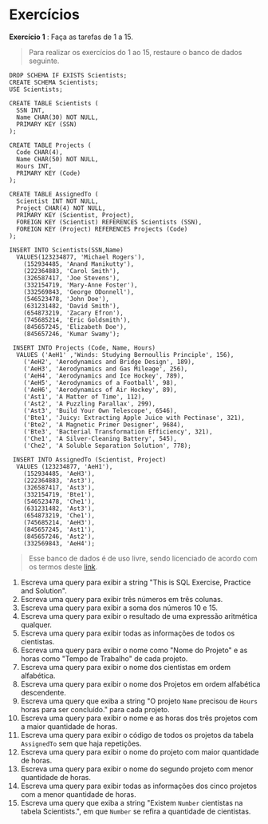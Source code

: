 # Exercícios

**Exercício 1** : Faça as tarefas de 1 a 15.
>Para realizar os exercícios do 1 ao 15, restaure o banco de dados seguinte.
```
DROP SCHEMA IF EXISTS Scientists;
CREATE SCHEMA Scientists;
USE Scientists;

CREATE TABLE Scientists (
  SSN INT,
  Name CHAR(30) NOT NULL,
  PRIMARY KEY (SSN)
);

CREATE TABLE Projects (
  Code CHAR(4),
  Name CHAR(50) NOT NULL,
  Hours INT,
  PRIMARY KEY (Code)
);

CREATE TABLE AssignedTo (
  Scientist INT NOT NULL,
  Project CHAR(4) NOT NULL,
  PRIMARY KEY (Scientist, Project),
  FOREIGN KEY (Scientist) REFERENCES Scientists (SSN),
  FOREIGN KEY (Project) REFERENCES Projects (Code)
);

INSERT INTO Scientists(SSN,Name)
  VALUES(123234877, 'Michael Rogers'),
    (152934485, 'Anand Manikutty'),
    (222364883, 'Carol Smith'),
    (326587417, 'Joe Stevens'),
    (332154719, 'Mary-Anne Foster'),
    (332569843, 'George ODonnell'),
    (546523478, 'John Doe'),
    (631231482, 'David Smith'),
    (654873219, 'Zacary Efron'),
    (745685214, 'Eric Goldsmith'),
    (845657245, 'Elizabeth Doe'),
    (845657246, 'Kumar Swamy');

 INSERT INTO Projects (Code, Name, Hours)
  VALUES ('AeH1' ,'Winds: Studying Bernoullis Principle', 156),
    ('AeH2', 'Aerodynamics and Bridge Design', 189),
    ('AeH3', 'Aerodynamics and Gas Mileage', 256),
    ('AeH4', 'Aerodynamics and Ice Hockey', 789),
    ('AeH5', 'Aerodynamics of a Football', 98),
    ('AeH6', 'Aerodynamics of Air Hockey', 89),
    ('Ast1', 'A Matter of Time', 112),
    ('Ast2', 'A Puzzling Parallax', 299),
    ('Ast3', 'Build Your Own Telescope', 6546),
    ('Bte1', 'Juicy: Extracting Apple Juice with Pectinase', 321),
    ('Bte2', 'A Magnetic Primer Designer', 9684),
    ('Bte3', 'Bacterial Transformation Efficiency', 321),
    ('Che1', 'A Silver-Cleaning Battery', 545),
    ('Che2', 'A Soluble Separation Solution', 778);

 INSERT INTO AssignedTo (Scientist, Project)
  VALUES (123234877, 'AeH1'),
    (152934485, 'AeH3'),
    (222364883, 'Ast3'),
    (326587417, 'Ast3'),
    (332154719, 'Bte1'),
    (546523478, 'Che1'),
    (631231482, 'Ast3'),
    (654873219, 'Che1'),
    (745685214, 'AeH3'),
    (845657245, 'Ast1'),
    (845657246, 'Ast2'),
    (332569843, 'AeH4');
```
>Esse banco de dados é de uso livre, sendo licenciado de acordo com os termos deste [link](https://creativecommons.org/licenses/by-sa/3.0/).

1. Escreva uma query para exibir a string "This is SQL Exercise, Practice and Solution".
1. Escreva uma query para exibir três números em três colunas.
1. Escreva uma query para exibir a soma dos números 10 e 15.
1. Escreva uma query para exibir o resultado de uma expressão aritmética qualquer.
1. Escreva uma query para exibir todas as informações de todos os cientistas.
1. Escreva uma query para exibir o nome como "Nome do Projeto" e as horas como "Tempo de Trabalho" de cada projeto.
1. Escreva uma query para exibir o nome dos cientistas em ordem alfabética.
1. Escreva uma query para exibir o nome dos Projetos em ordem alfabética descendente.
1. Escreva uma query que exiba a string "O projeto ```Name``` precisou de ```Hours``` horas para ser concluído." para cada projeto.
1. Escreva uma query para exibir o nome e as horas dos três projetos com a maior quantidade de horas.
1. Escreva uma query para exibir o código de todos os projetos da tabela ```AssignedTo``` sem que haja repetições.
1. Escreva uma query para exibir o nome do projeto com maior quantidade de horas.
1. Escreva uma query para exibir o nome do segundo projeto com menor quantidade de horas.
1. Escreva uma query para exibir todas as informações dos cinco projetos com a menor quantidade de horas.
1. Escreva uma query que exiba a string "Existem ```Number``` cientistas na tabela Scientists.", em que ```Number``` se refira a quantidade de cientistas.
